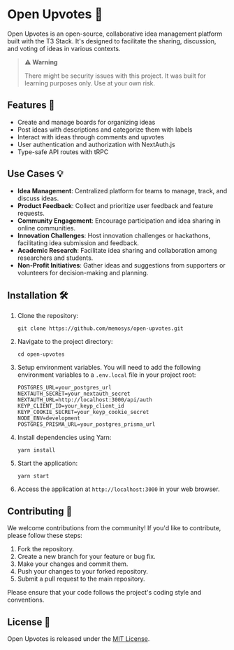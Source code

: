 # Open Upvotes 🚀

Open Upvotes is an open-source, collaborative idea management platform built with the T3 Stack. It's designed to facilitate the sharing, discussion, and voting of ideas in various contexts.

> **⚠️ Warning**
> 
> There might be security issues with this project. It was built for learning purposes only. Use at your own risk.

## Features 🎁

-  Create and manage boards for organizing ideas
-  Post ideas with descriptions and categorize them with labels
-  Interact with ideas through comments and upvotes
-  User authentication and authorization with NextAuth.js
-  Type-safe API routes with tRPC

## Use Cases 💡

-  **Idea Management**: Centralized platform for teams to manage, track, and discuss ideas.
-  **Product Feedback**: Collect and prioritize user feedback and feature requests.
-  **Community Engagement**: Encourage participation and idea sharing in online communities.
-  **Innovation Challenges**: Host innovation challenges or hackathons, facilitating idea submission and feedback.
-  **Academic Research**: Facilitate idea sharing and collaboration among researchers and students.
-  **Non-Profit Initiatives**: Gather ideas and suggestions from supporters or volunteers for decision-making and planning.

## Installation 🛠️

1. Clone the repository:
    ```
    git clone https://github.com/memosys/open-upvotes.git
    ```
2. Navigate to the project directory:
    ```
    cd open-upvotes
    ```
3. Setup environment variables. You will need to add the following environment variables to a `.env.local` file in your project root:
    ```dotenv
    POSTGRES_URL=your_postgres_url
    NEXTAUTH_SECRET=your_nextauth_secret
    NEXTAUTH_URL=http://localhost:3000/api/auth
    KEYP_CLIENT_ID=your_keyp_client_id
    KEYP_COOKIE_SECRET=your_keyp_cookie_secret
    NODE_ENV=development
    POSTGRES_PRISMA_URL=your_postgres_prisma_url
    ```

4. Install dependencies using Yarn:
    ```
    yarn install
    ```
5. Start the application:
    ```
    yarn start
    ```
6. Access the application at `http://localhost:3000` in your web browser.

## Contributing 🤝

We welcome contributions from the community! If you'd like to contribute, please follow these steps:

1. Fork the repository.
2. Create a new branch for your feature or bug fix.
3. Make your changes and commit them.
4. Push your changes to your forked repository.
5. Submit a pull request to the main repository.

Please ensure that your code follows the project's coding style and conventions.

## License 📄

Open Upvotes is released under the [MIT License](https://opensource.org/licenses/MIT).
